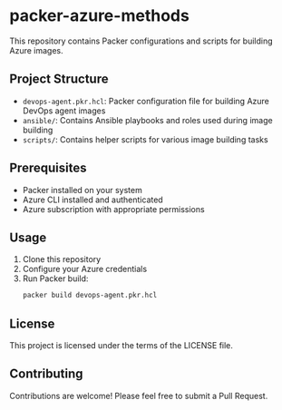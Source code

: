 # packer-azure-methods

This repository contains Packer configurations and scripts for building Azure images.

## Project Structure

- `devops-agent.pkr.hcl`: Packer configuration file for building Azure DevOps agent images
- `ansible/`: Contains Ansible playbooks and roles used during image building
- `scripts/`: Contains helper scripts for various image building tasks

## Prerequisites

- Packer installed on your system
- Azure CLI installed and authenticated
- Azure subscription with appropriate permissions

## Usage

1. Clone this repository
2. Configure your Azure credentials
3. Run Packer build:
   ```bash
   packer build devops-agent.pkr.hcl
   ```

## License

This project is licensed under the terms of the LICENSE file.

## Contributing

Contributions are welcome! Please feel free to submit a Pull Request.